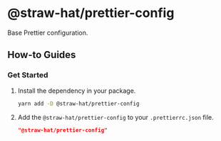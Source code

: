 # @straw-hat/prettier-config

Base Prettier configuration.

## How-to Guides

### Get Started

1. Install the dependency in your package.

   ```sh
   yarn add -D @straw-hat/prettier-config
   ```

2. Add the `@straw-hat/prettier-config` to your `.prettierrc.json` file.

   ```json
   "@straw-hat/prettier-config"
   ```
